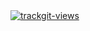 <a href="https://trackgit.com">
<img src="https://us-central1-trackgit-analytics.cloudfunctions.net/token/ping/lmr2krywme56zabxzjlm" alt="trackgit-views" />
</a>
